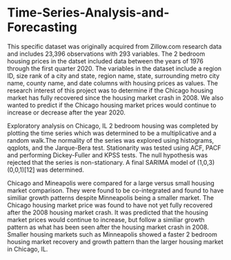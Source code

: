 # Time-Series-Analysis-and-Forecasting

This specific dataset was originally acquired from Zillow.com research data and includes 23,396 observations with 293 variables. The 2 bedroom housing prices in the datset included data between the years of 1976 through the first quarter 2020. The variables in the dataset include a region ID, size rank of a city and state, region name, state, surrounding metro city name, county name, and date columns with housing prices as values. The research interest of this project was to determine if the Chicago housing market has fully recovered since the housing market crash in 2008. We also wanted to predict if the Chicago housing market prices would continue to increase or decrease after the year 2020. 

Exploratory analysis on Chicago, IL 2 bedroom housing was completed by plotting the time series which was determined to be a multiplicative and a random walk.The normality of the series was explored using histograms, qqplots, and the Jarque-Bera test. Stationarity was tested using ACF, PACF and performing Dickey-Fuller and KPSS tests. The null hypothesis was rejected that the series is non-stationary. A final SARIMA model of (1,0,3)(0,0,1)[12] was determined. 

Chicago and Mineapolis were compared for a large versus small housing market comparison. They were found to be co-integrated and found to have similiar growth patterns despite  Minneapolis being a smaller market. The Chicago housing market price was found to have not yet fully recovered after the 2008 housing market crash. It was predicted that the housing market prices would continue to increase, but follow a similiar growth pattern as what has been seen after the housing market crash in 2008. Smaller housing markets such as Minneapolis showed a faster 2 bedroom housing market recovery and growth pattern than the larger housing market in Chicago, IL.
